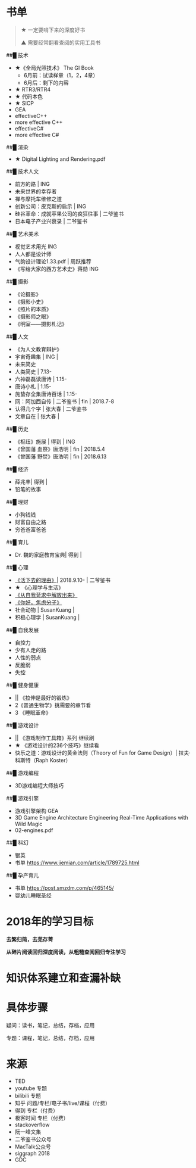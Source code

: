 # 书单

> ★ 一定要啃下来的深度好书
> 
> ▲ 需要经常翻看查阅的实用工具书

##█ 技术
- ★《全局光照技术》 The GI Book
    - 6月前：试读样章（1，2，4章）
    - 6月后：剩下的内容
- ★ RTR3/RTR4
- ★ 代码本色
- ★ SICP
- GEA
- effectiveC++
- more effective C++
- effectiveC#
- more effective C#

##█ 渲染
- ★ Digital Lighting and Rendering.pdf

##█ 技术人文
- 前方的路 | ING
- 未来世界的幸存者
- 禅与摩托车维修之道
- 创新公司：皮克斯的启示 | ING
- 硅谷革命：成就苹果公司的疯狂往事 | 二爷鉴书
- 日本电子产业兴衰录 | 二爷鉴书

##█ 艺术美术
- 视觉艺术用光 ING
- 人人都是设计师
- 气韵设计理论1.33.pdf | 周跃推荐
- 《写给大家的西方艺术史》蒋勋 ING

##█ 摄影
- 《论摄影》
- 《摄影小史》
- 《照片的本质》
- 《摄影师之眼》
- 《明室——摄影札记》

##█ 人文
- 《为人文教育辩护》
- 宇宙奇趣集 | ING | 
- 未来简史
- 人类简史 | 7.13-
- 六神磊磊读唐诗 | 1.15-
- 唐诗小札 | 1.15-
- 施蛰存全集唐诗百话 | 1.15-
- 网：阿加西自传 | 二爷鉴书 | fin | 2018.7-8
- 认得几个字 | 张大春 | 二爷鉴书
- 文章自在 | 张大春 |


##█ 历史
- 《枢纽》施展 | 得到 | ING
- 《曾国藩 血祭》唐浩明 | fin | 2018.5.4
- 《曾国藩 野焚》唐浩明 | fin | 2018.6.13

##█ 经济
- 薛兆丰| 得到 |
- 铅笔的故事

##█ 理财
- 小狗钱钱
- 财富自由之路
- 穷爸爸富爸爸

##█ 育儿
- Dr. 魏的家庭教育宝典| 得到 |

##█ 心理
- [《活下去的理由》](心理/活下去的理由.md)| 2018.9.10-  | 二爷鉴书
- ★ 《心理学与生活》
- [《从自我苛求中解放出来》](心理/从自我苛求中解放出来.md)
- [《你好，焦虑分子》](心理/你好，焦虑分子.md)
- 社会动物 | SusanKuang | 
- 积极心理学 | SusanKuang | 

##█ 自我发展
- 自控力
- 少有人走的路
- 人性的弱点
- 反脆弱
- 失控

##█ 健身健康
- || 《拉伸是最好的锻炼》
- 2《普通生物学》挑需要的章节看
- 3 《睡眠革命》

##█ 游戏设计
- || 《游戏制作工具箱》系列 继续刷
- ★ 《游戏设计的236个技巧》继续看
- 快乐之道：游戏设计的黄金法则（Theory of Fun for Game Design）| 拉夫·科斯特（Raph Koster）

##█ 游戏编程
- 3D游戏编程大师技巧
  
##█ 游戏引擎
- 游戏引擎架构 GEA
- 3D Game Engine Architecture Engineering:Real-Time Applications with Wild Magic
- 02-engines.pdf
  

##█ 科幻
- 银英
- 书单
https://www.jiemian.com/article/1789725.html

##█ 孕产育儿
- 书单
https://post.smzdm.com/p/465145/
- 婴幼儿睡眠圣经

# 2018年的学习目标

**去繁归简，去芜存菁**

**从碎片阅读回归深度阅读，从粗糙查阅回归专注学习**

# 知识体系建立和查漏补缺

# 具体步骤
疑问：读书，笔记，总结，存档，应用

专题：课程，笔记，总结，存档，应用

# 来源
- TED
- youtube 专题
- bilibili 专题
- 知乎 问题/专栏/电子书/live/课程（付费）
- 得到 专栏（付费）
- 极客时间 专栏（付费）
- stackoverflow
- 阮一峰文集
- 二爷鉴书公众号
- MacTalk公众号
- siggraph 2018
- GDC
